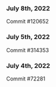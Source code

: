 ### July 8th, 2022

Commit #120652

### July 5th, 2022

Commit #314353


### July 4th, 2022

Commit #72281
